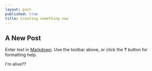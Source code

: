 ```yaml
---
layout: post
published: true
title: Creating something new
---
```

## A New Post

Enter text in [Markdown](http://daringfireball.net/projects/markdown/). Use the toolbar above, or click the **?** button for formatting help.

I'm alive??
